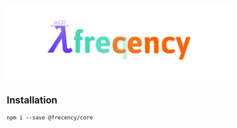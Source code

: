 <p align="center">
  <img src="./frecency.svg" />
</p>

## Installation

```
npm i --save @frecency/core
```